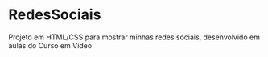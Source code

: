# RedesSociais
 Projeto em HTML/CSS para mostrar minhas redes sociais, desenvolvido em aulas do Curso em Vídeo
